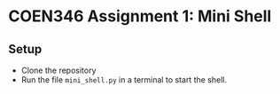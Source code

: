 # COEN346 Assignment 1: Mini Shell

## Setup

- Clone the repository
- Run the file `mini_shell.py` in a terminal to start the shell.
